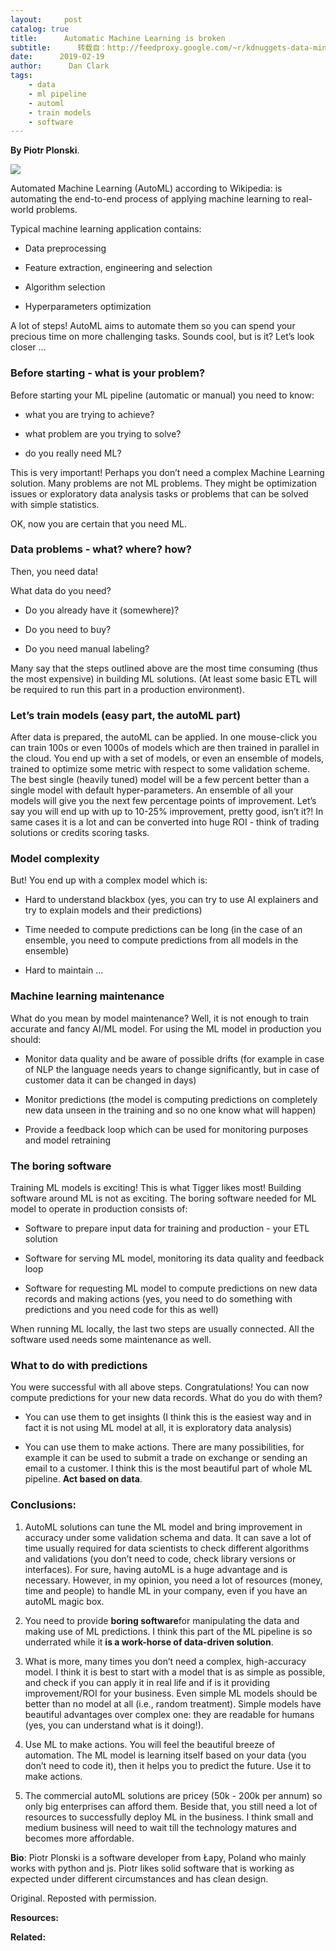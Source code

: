 ```yaml
---
layout:     post
catalog: true
title:      Automatic Machine Learning is broken
subtitle:      转载自：http://feedproxy.google.com/~r/kdnuggets-data-mining-analytics/~3/gZmE5kBpiuE/automatic-machine-learning-broken.html
date:      2019-02-19
author:      Dan Clark
tags:
    - data
    - ml pipeline
    - automl
    - train models
    - software
---
```


**By Piotr Plonski**.

![](https://www.kdnuggets.com/wp-content/uploads/simplilearn-machine-learning.jpg)


Automated Machine Learning (AutoML) according to Wikipedia: is automating the end-to-end process of applying machine learning to real-world problems.

Typical machine learning application contains:

- Data preprocessing

- Feature extraction, engineering and selection

- Algorithm selection

- Hyperparameters optimization


A lot of steps! AutoML aims to automate them so you can spend your precious time on more challenging tasks. Sounds cool, but is it? Let’s look closer …

### Before starting - what is your problem?

Before starting your ML pipeline (automatic or manual) you need to know:

- what you are trying to achieve?

- what problem are you trying to solve?

- do you really need ML?


This is very important! Perhaps you don’t need a complex Machine Learning solution. Many problems are not ML problems. They might be optimization issues or exploratory data analysis tasks or problems that can be solved with simple statistics.

OK, now you are certain that you need ML.

### Data problems - what? where? how?

Then, you need data!

What data do you need?

- Do you already have it (somewhere)?

- Do you need to buy?

- Do you need manual labeling?


Many say that the steps outlined above are the most time consuming (thus the most expensive) in building ML solutions. (At least some basic ETL will be required to run this part in a production environment).

### Let’s train models (easy part, the autoML part)

After data is prepared, the autoML can be applied. In one mouse-click you can train 100s or even 1000s of models which are then trained in parallel in the cloud. You end up with a set of models, or even an ensemble of models, trained to optimize some metric with respect to some validation scheme. The best single (heavily tuned) model will be a few percent better than a single model with default hyper-parameters. An ensemble of all your models will give you the next few percentage points of improvement. Let’s say you will end up with up to 10-25% improvement, pretty good, isn’t it?! In same cases it is a lot and can be converted into huge ROI - think of trading solutions or credits scoring tasks.

### Model complexity

But! You end up with a complex model which is:

- Hard to understand blackbox (yes, you can try to use AI explainers and try to explain models and their predictions)

- Time needed to compute predictions can be long (in the case of an ensemble, you need to compute predictions from all models in the ensemble)

- Hard to maintain …


### Machine learning maintenance

What do you mean by model maintenance? Well, it is not enough to train accurate and fancy AI/ML model. For using the ML model in production you should:

- Monitor data quality and be aware of possible drifts (for example in case of NLP the language needs years to change significantly, but in case of customer data it can be changed in days)

- Monitor predictions (the model is computing predictions on completely new data unseen in the training and so no one know what will happen)

- Provide a feedback loop which can be used for monitoring purposes and model retraining


### The boring software

Training ML models is exciting! This is what Tigger likes most! Building software around ML is not as exciting. The boring software needed for ML model to operate in production consists of:

- Software to prepare input data for training and production - your ETL solution

- Software for serving ML model, monitoring its data quality and feedback loop

- Software for requesting ML model to compute predictions on new data records and making actions (yes, you need to do something with predictions and you need code for this as well)


When running ML locally, the last two steps are usually connected. All the software used needs some maintenance as well.

### What to do with predictions

You were successful with all above steps. Congratulations! You can now compute predictions for your new data records. What do you do with them?

- You can use them to get insights (I think this is the easiest way and in fact it is not using ML model at all, it is exploratory data analysis)

- You can use them to make actions. There are many possibilities, for example it can be used to submit a trade on exchange or sending an email to a customer. I think this is the most beautiful part of whole ML pipeline. **Act based on data**.


### Conclusions:

1. AutoML solutions can tune the ML model and bring improvement in accuracy under some validation schema and data. It can save a lot of time usually required for data scientists to check different algorithms and validations (you don’t need to code, check library versions or interfaces). For sure, having autoML is a huge advantage and is necessary. However, in my opinion, you need a lot of resources (money, time and people) to handle ML in your company, even if you have an autoML magic box.

1. You need to provide **boring software**for manipulating the data and making use of ML predictions. I think this part of the ML pipeline is so underrated while it **is a work-horse of data-driven solution**.

1. What is more, many times you don’t need a complex, high-accuracy model. I think it is best to start with a model that is as simple as possible, and check if you can apply it in real life and if is it providing improvement/ROI for your business. Even simple ML models should be better than no model at all (i.e., random treatment). Simple models have beautiful advantages over complex one: they are readable for humans (yes, you can understand what is it doing!).

1. Use ML to make actions. You will feel the beautiful breeze of automation. The ML model is learning itself based on your data (you don’t need to code it), then it helps you to predict the future. Use it to make actions.

1. The commercial autoML solutions are pricey (50k - 200k per annum) so only big enterprises can afford them. Beside that, you still need a lot of resources to successfully deploy ML in the business. I think small and medium business will need to wait till the technology matures and becomes more affordable.


**Bio**: Piotr Plonski is a software developer from Łapy, Poland who mainly works with python and js. Piotr likes solid software that is working as expected under different circumstances and has clean design.

Original. Reposted with permission.

**Resources:**

**Related:**


